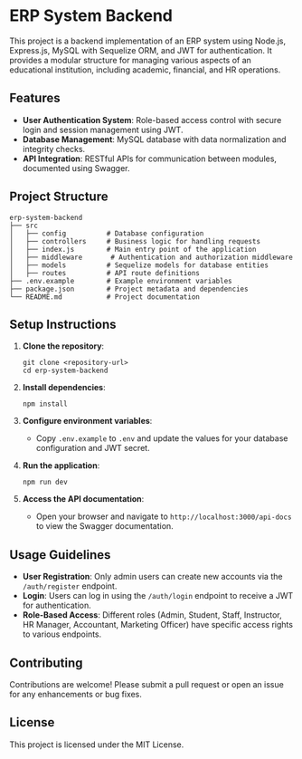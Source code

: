 # ERP System Backend

This project is a backend implementation of an ERP system using Node.js, Express.js, MySQL with Sequelize ORM, and JWT for authentication. It provides a modular structure for managing various aspects of an educational institution, including academic, financial, and HR operations.

## Features

- **User Authentication System**: Role-based access control with secure login and session management using JWT.
- **Database Management**: MySQL database with data normalization and integrity checks.
- **API Integration**: RESTful APIs for communication between modules, documented using Swagger.

## Project Structure

```
erp-system-backend
├── src
│   ├── config          # Database configuration
│   ├── controllers     # Business logic for handling requests
│   ├── index.js        # Main entry point of the application
│   ├── middleware       # Authentication and authorization middleware
│   ├── models          # Sequelize models for database entities
│   ├── routes          # API route definitions
├── .env.example        # Example environment variables
├── package.json        # Project metadata and dependencies
└── README.md           # Project documentation
```

## Setup Instructions

1. **Clone the repository**:
   ```
   git clone <repository-url>
   cd erp-system-backend
   ```

2. **Install dependencies**:
   ```
   npm install
   ```

3. **Configure environment variables**:
   - Copy `.env.example` to `.env` and update the values for your database configuration and JWT secret.

4. **Run the application**:
   ```
   npm run dev
   ```

5. **Access the API documentation**:
   - Open your browser and navigate to `http://localhost:3000/api-docs` to view the Swagger documentation.

## Usage Guidelines

- **User Registration**: Only admin users can create new accounts via the `/auth/register` endpoint.
- **Login**: Users can log in using the `/auth/login` endpoint to receive a JWT for authentication.
- **Role-Based Access**: Different roles (Admin, Student, Staff, Instructor, HR Manager, Accountant, Marketing Officer) have specific access rights to various endpoints.

## Contributing

Contributions are welcome! Please submit a pull request or open an issue for any enhancements or bug fixes.

## License

This project is licensed under the MIT License.